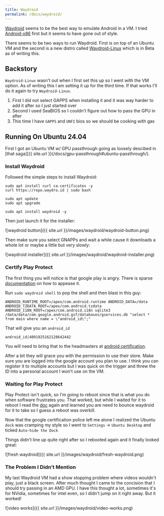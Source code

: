 ```yaml
---
title: Waydroid
permalink: /docs/waydroid/
---
```


[Waydroid](https://docs.waydro.id/) seems to be the best way to emulate Android in a VM. I tried [Android-x86](https://www.android-x86.org/) first but it seems to have gone out of style.

There seems to be two ways to run Waydroid. First is on top of an Ubuntu VM and the second is a new distro called [Waydroid-Linux](https://waydro.id/index.html#wdlinux) which is in Beta as of writing this. 

## Backstory

`Waydroid-Linux` wasn't out when I first set this up so I went with the VM option. As of writing this I am setting it up for the third time. If that works I'll do it again to try `Waydroid-Linux`.

1. First I did not select GAPPS when installing it and it was way harder to add it after so I just started over
2. Second I used SeaBIOS so I couldn't figure out how to pass the GPU in after
3. This time I have `GAPPS` and `UNFI` bios so we should be cooking with gas

## Running On Ubuntu 24.04

First I got an Ubuntu VM w/ GPU passthrough going as loosely descibed in [that saga][{{ site.url }}(/docs/gpu-passthrough#ubuntu-passthrough/).

### Install Waydroid

Followed the simple steps to install Waydroid:

```
sudo apt install curl ca-certificates -y
curl https://repo.waydro.id | sudo bash

sudo apt update
sudo apt upgrade

sudo apt install waydroid -y
```

Then just launch it for the installer:

![waydroid button]({{ site.url }}/images/waydroid/waydroid-button.png)

Then make sure you select GNAPPs and wait a while cause it downloads a whole lot or maybe a little but very slowly:

![waydroid installer]({{ site.url }}/images/waydroid/waydroid-installer.png)

### Certify Play Protect

The first thing you will notice is that google play is angry. There is sparse [documentation](https://docs.waydro.id/faq/google-play-certification) on how to appease it. 

Run `sudo waydroid shell` to pop the shell and then blast in this guy:

```
ANDROID_RUNTIME_ROOT=/apex/com.android.runtime ANDROID_DATA=/data ANDROID_TZDATA_ROOT=/apex/com.android.tzdata ANDROID_I18N_ROOT=/apex/com.android.i18n sqlite3 /data/data/com.google.android.gsf/databases/gservices.db "select * from main where name = \"android_id\";"
```

That will give you an `android_id`

```
android_id|4091825162128642442
```

You will need to bring that to the headmasters at [android certification](https://www.google.com/android/uncertified).

After a bit they will grace you with the permission to use their store. Make sure you are logged into the google account you plan to use. I think you can register it to multiple accounts but I was quick on the trigger and threw the ID into a personal account I won't use on the VM.

### Waiting for Play Protect

Play Protect isn't quick, so I'm going to reboot since that is what you do when software frustrates you. That worked, but while I waited for it to reboot I read the [doc](https://docs.waydro.id/faq/google-play-certification) again and learned you are need to bounce waydroid for it to take so I guess a reboot was overkill.

Now that the google certification police left me alone I realized the Ubuntu `dock` was cramping my style so I went to `Settings` -> `Ubuntu Desktop` and ticked `Auto-hide the Dock`

Things didn't line up quite right after so I rebooted again and it finally looked great:

![fresh waydroid]({{ site.url }}/images/waydroid/fresh-waydroid.png)

### The Problem I Didn't Mention

My last Waydroid VM had a show stopping problem where videos wouldn't play, just a black screen. After much thought I came to the concision that I should try passing in an AMD GPU. I have this thought a lot, sometimes it's for NVidia, sometimes for intel even, so I didn't jump on it right away. But it worked!

![video works]({{ site.url }}/images/waydroid/video-works.png)

